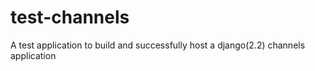 # test-channels
A test application to build and successfully host a django(2.2) channels application
